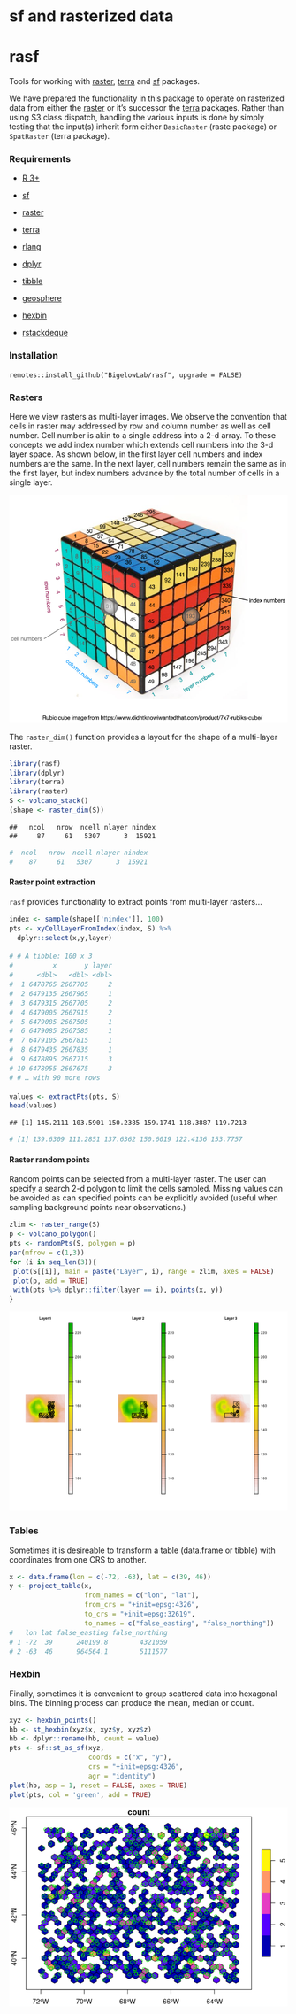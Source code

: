 sf and rasterized data
================

# rasf

Tools for working with
[raster](https://cran.r-project.org/package=raster),
[terra](https://cran.r-project.org/package=terra) and
[sf](https://cran.r-project.org/package=sp) packages.

We have prepared the functionality in this package to operate on
rasterized data from either the
[raster](https://cran.r-project.org/package=raster) or it’s successor
the [terra](https://cran.r-project.org/package=terra) packages. Rather
than using S3 class dispatch, handling the various inputs is done by
simply testing that the input(s) inherit form either `BasicRaster`
(raste package) or `SpatRaster` (terra package).

### Requirements

-   [R 3+](https://www.r-project.org/)

-   [sf](https://cran.r-project.org/package=sf)

-   [raster](https://cran.r-project.org/package=raster)

-   [terra](https://cran.r-project.org/package=terra)

-   [rlang](https://cran.r-project.org/package=rlang)

-   [dplyr](https://cran.r-project.org/package=dplyr)

-   [tibble](https://cran.r-project.org/package=tibble)

-   [geosphere](https://cran.r-project.org/package=geosphere)

-   [hexbin](https://cran.r-project.org/package=hexbin)

-   [rstackdeque](https://cran.r-project.org/package=rstackdeque)

### Installation

    remotes::install_github("BigelowLab/rasf", upgrade = FALSE)

### Rasters

Here we view rasters as multi-layer images. We observe the convention
that cells in raster may addressed by row and column number as well as
cell number. Cell number is akin to a single address into a 2-d array.
To these concepts we add index number which extends cell numbers into
the 3-d layer space. As shown below, in the first layer cell numbers and
index numbers are the same. In the next layer, cell numbers remain the
same as in the first layer, but index numbers advance by the total
number of cells in a single layer.

![](inst/raster.png)

The `raster_dim()` function provides a layout for the shape of a
multi-layer raster.

``` r
library(rasf)
library(dplyr)
library(terra)
library(raster)
S <- volcano_stack()
(shape <- raster_dim(S))
```

    ##   ncol   nrow  ncell nlayer nindex 
    ##     87     61   5307      3  15921

``` r
#  ncol   nrow  ncell nlayer nindex 
#    87     61   5307      3  15921 
```

#### Raster point extraction

`rasf` provides functionality to extract points from multi-layer
rasters…

``` r
index <- sample(shape[['nindex']], 100)
pts <- xyCellLayerFromIndex(index, S) %>%
  dplyr::select(x,y,layer)
  
# # A tibble: 100 x 3
#          x       y layer
#      <dbl>   <dbl> <dbl>
#  1 6478765 2667705     2
#  2 6479135 2667965     1
#  3 6479315 2667705     2
#  4 6479005 2667915     2
#  5 6479085 2667505     1
#  6 6479085 2667585     1
#  7 6479105 2667815     1
#  8 6479435 2667835     1
#  9 6478895 2667715     3
# 10 6478955 2667675     3
# # … with 90 more rows

values <- extractPts(pts, S)
head(values)
```

    ## [1] 145.2111 103.5901 150.2385 159.1741 118.3887 119.7213

``` r
# [1] 139.6309 111.2851 137.6362 150.6019 122.4136 153.7757
```

#### Raster random points

Random points can be selected from a multi-layer raster. The user can
specify a search 2-d polygon to limit the cells sampled. Missing values
can be avoided as can specified points can be explicitly avoided (useful
when sampling background points near observations.)

``` r
zlim <- raster_range(S)
p <- volcano_polygon()
pts <- randomPts(S, polygon = p)
par(mfrow = c(1,3))
for (i in seq_len(3)){
 plot(S[[i]], main = paste("Layer", i), range = zlim, axes = FALSE)
 plot(p, add = TRUE)
 with(pts %>% dplyr::filter(layer == i), points(x, y))
}
```

![](README_files/figure-gfm/random_points-1.png)<!-- -->

### Tables

Sometimes it is desireable to transform a table (data.frame or tibble)
with coordinates from one CRS to another.

``` r
x <- data.frame(lon = c(-72, -63), lat = c(39, 46))
y <- project_table(x, 
                   from_names = c("lon", "lat"),
                   from_crs = "+init=epsg:4326",
                   to_crs = "+init=epsg:32619",
                   to_names = c("false_easting", "false_northing"))
#   lon lat false_easting false_northing
# 1 -72  39      240199.8        4321059
# 2 -63  46      964564.1        5111577
```

### Hexbin

Finally, sometimes it is convenient to group scattered data into
hexagonal bins. The binning process can produce the mean, median or
count.

``` r
xyz <- hexbin_points()
hb <- st_hexbin(xyz$x, xyz$y, xyz$z)
hb <- dplyr::rename(hb, count = value)
pts <- sf::st_as_sf(xyz,
                    coords = c("x", "y"),
                    crs = "+init=epsg:4326",
                    agr = "identity")
plot(hb, asp = 1, reset = FALSE, axes = TRUE)
plot(pts, col = 'green', add = TRUE)
```

![](README_files/figure-gfm/hexbin-1.png)<!-- -->
